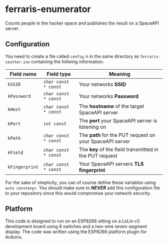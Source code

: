 # ferraris-enumerator

Counts people in the hacker space and publishes the result on a SpaceAPI server.

## Configuration

You need to create a file called `config.h` in the same directory as `ferraris-counter.ino` containing the follwing information:

| Field name     | Field type           | Meaning                                                  |
|----------------|----------------------|----------------------------------------------------------|
| `kSSID`        | `char const * const` | Your networks **SSID**                                   |
| `kPassword`    | `char const * const` | Your networks **Password**                               |
| `kHost`        | `char const * const` | The **hostname** of the target SpaceAPI server           |
| `kPort`        | `int const`          | The **port** your SpaceAPI server is listening on        |
| `kPath`        | `char const * const` | The **path** for the PUT request on your SpaceAPI server |
| `kField`       | `char const * const` | The **key** of the field transmitted in the PUT request  |
| `kFingerprint` | `char const * const` | Your SpaceAPI servers **TLS fingerprint**                |

For the sake of simplicity, you can of course define these variables using `auto constexpr`. You should make sure to **_NEVER_** add this configuration file to your repository since this would compromise your network security.

## Platform

This code is designed to run on an ESP8266 sitting on a LoLin v3 development board using 8 switches and a two-wire seven-segment display. The code was written using the ESP8266 platform plugin for Arduino.
